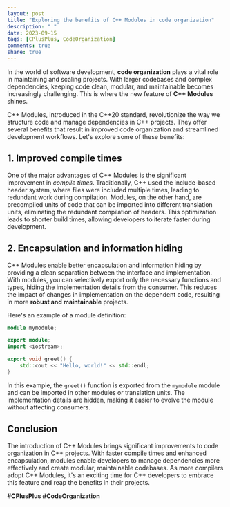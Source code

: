 ```yaml
---
layout: post
title: "Exploring the benefits of C++ Modules in code organization"
description: " "
date: 2023-09-15
tags: [CPlusPlus, CodeOrganization]
comments: true
share: true
---
```


In the world of software development, **code organization** plays a vital role in maintaining and scaling projects. With larger codebases and complex dependencies, keeping code clean, modular, and maintainable becomes increasingly challenging. This is where the new feature of **C++ Modules** shines.

C++ Modules, introduced in the C++20 standard, revolutionize the way we structure code and manage dependencies in C++ projects. They offer several benefits that result in improved code organization and streamlined development workflows. Let's explore some of these benefits:

## 1. **Improved compile times** 

One of the major advantages of C++ Modules is the significant improvement in *compile times*. Traditionally, C++ used the include-based header system, where files were included multiple times, leading to redundant work during compilation. Modules, on the other hand, are precompiled units of code that can be imported into different translation units, eliminating the redundant compilation of headers. This optimization leads to shorter build times, allowing developers to iterate faster during development.

## 2. **Encapsulation and information hiding**

C++ Modules enable better encapsulation and information hiding by providing a clean separation between the interface and implementation. With modules, you can selectively export only the necessary functions and types, hiding the implementation details from the consumer. This reduces the impact of changes in implementation on the dependent code, resulting in more **robust and maintainable** projects.

Here's an example of a module definition:

```cpp
module mymodule;

export module;
import <iostream>;

export void greet() {
    std::cout << "Hello, world!" << std::endl;
}
```

In this example, the `greet()` function is exported from the `mymodule` module and can be imported in other modules or translation units. The implementation details are hidden, making it easier to evolve the module without affecting consumers.

## Conclusion

The introduction of C++ Modules brings significant improvements to code organization in C++ projects. With faster compile times and enhanced encapsulation, modules enable developers to manage dependencies more effectively and create modular, maintainable codebases. As more compilers adopt C++ Modules, it's an exciting time for C++ developers to embrace this feature and reap the benefits in their projects.

**#CPlusPlus #CodeOrganization**